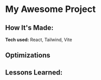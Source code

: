 # My Awesome Project

## How It's Made:

**Tech used:** React, Tailwind, Vite

## Optimizations

## Lessons Learned:
